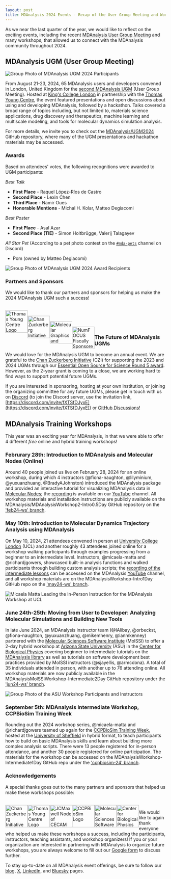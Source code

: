 ```yaml
---
layout: post
title: MDAnalysis 2024 Events - Recap of the User Group Meeting and Workshops
---
```


As we near the last quarter of the year, we would like to reflect on the exciting events, including the recent [MDAnalysis User Group Meeting](https://www.mdanalysis.org/pages/ugm2024/) and many workshops, that allowed us to connect with the MDAnalysis community throughout 2024. 

## MDAnalysis UGM (User Group Meeting)

![Group Photo of MDAnalysis UGM 2024 Participants](/public/images/UGM2024_Group_Photo.jpg)

From August 21-23, 2024, 65 MDAnalysis users and developers convened in London, United Kingdom for the [second MDAnalysis UGM](https://www.mdanalysis.org/pages/ugm2024/) (User Group Meeting). Hosted at [King's College London](https://www.kcl.ac.uk/) in partnership with the [Thomas Young Centre](https://thomasyoungcentre.org/), the event featured presentations and open discussions about using and developing MDAnalysis, followed by a hackathon. Talks covered a broad range of topics including, but not limited to, materials science applications, drug discovery and therapeutics, machine learning and multiscale modeling, and tools for molecular dynamics simulation analysis. 

For more details, we invite you to check out the [MDAnalysis/UGM2024](https://github.com/MDAnalysis/UGM2024/tree/main) GitHub repository, where many of the UGM presentations and hackathon materials may be accessed.

### Awards
Based on attendees' votes, the following recognitions were awarded to UGM participants:

*Best Talk*
* **First Place** - Raquel López-Ríos de Castro
* **Second Place** - Lexin Chen
* **Third Place** - Namir Oues
* **Honorable Mentions** - Michal H. Kolar, Matteo Degiacomi

*Best Poster*
* **First Place** - Asal Azar
* **Second Place (TIE)** - Simon Holtbrügge, Valerij Talagayev

*All Star Pet* (According to a pet photo contest on the [`#mda-pets`](https://discord.com/channels/807348386012987462/1156570811247898706) channel on Discord)
* Pom (owned by Matteo Degiacomi)

![Group Photo of MDAnalysis UGM 2024 Award Recipients](/public/images/UGM2024_Awards_Photo.jpg)

### Partners and Sponsors
We would like to thank our partners and sponsors for helping us make the 2024 MDAnalysis UGM such a success!

<br>
<a hhef="https://thomasyoungcentre.org/">
<img
src="/public/images/TYC_Logo.png"
title="Thomas Young Centre Logo" alt="Thomas Young Centre Logo"
style="float: left; height: 5em; " />
<a/>

<br>
<a href="https://chanzuckerberg.com/">
<img
src="/public/images/CZI_Logo.jpg"
title="Chan Zuckerberg Initiative Logo" alt="Chan Zuckerberg Initiative Logo"
style="float: left; height: 5em; " />  
<a/> 

<br>
<a href="https://mgms.org/">
<img
src="/public/images/MGMS_Logo.jpeg"
title="Molecular Graphics and Modelling Society Logo" alt="Molecular Graphics and Modelling Society Logo"
style="float: left; height: 5em; " />
<a/>

<br>
<a href="{{site.numfocus.sponsored_project}}">
<img
src="/public/images/numfocus-sponsored.png"
title="NumFOCUS Fiscally Sponsored Project Logo" alt="NumFOCUS Fiscally Sponsored Project Logo"
style="float: left; height: 5em; " />
</a>

### The Future of MDAnalysis UGMs

We would love for the MDAnalysis UGM to become an annual event. We are grateful to the [Chan Zuckerberg Initiative](https://chanzuckerberg.com/) (CZI) for supporting the 2023 and 2024 UGMs through our [Essential Open Source for Science Round 5 award](https://chanzuckerberg.com/eoss/proposals/mdanalysis-outreach-and-project-manager/). However, as the 2-year grant is coming to a close, we are working hard to find ways to support potential future UGMs.

If you are interested in sponsoring, hosting at your own institution, or joining the organizing committee for any future UGMs, please get in touch with us on [Discord](https://discord.com/channels/807348386012987462/) (to join the Discord server, use the invitation link, [https://discord.com/invite/fXTSfDJyxE](https://discord.com/invite/fXTSfDJyxE)) or [GitHub Discussions](https://github.com/MDAnalysis/mdanalysis/discussions)!

## MDAnalysis Training Workshops

This year was an exciting year for MDAnalysis, in that we were able to offer 4 different *free* online and hybrid training workshops!

### Februrary 28th: Introduction to MDAnalysis and Molecular Nodes (Online)

Around 40 people joined us live on February 28, 2024 for an online workshop, during which 4 instructors (@fiona-naughton, @lilyminium, @yuxuanzhuang, @BradyAJohnston) introduced the MDAnalysis package and provided an interactive tutorial for visualizing MDAnalysis data in [Molecular Nodes](https://bradyajohnston.github.io/MolecularNodes/); the [recording](https://youtu.be/3zKBjnRnAMg?si=cnGSQxyUmzc9zCDd) is available on our [YouTube](https://www.youtube.com/@mdanalysis3040) channel. All workshop materials and installation instructions are publicly available on the MDAnalysis/MDAnalysisWorkshop2-Intro0.5Day GitHub repository on the ['feb24-ws' branch](https://github.com/MDAnalysis/MDAnalysisWorkshop-Intro0.5Day/tree/feb24-ws).

### May 10th: Introduction to Molecular Dynamics Trajectory Analysis using MDAnalysis

On May 10, 2024, 21 attendees convened in person at [University College London](https://www.ucl.ac.uk/) (UCL) and another roughly 43 attendees joined online for a workshop walking participants through examples progressing from a beginner to an intermediate level. Instructors, @micaela-matta and @richardjgowers, showcased built-in analysis functions and walked participants through building custom analysis scripts; the [recording of the intermediate lessons](https://youtu.be/p3OUUnHXQjU) can be accessed on the MDAnalysis [YouTube](https://www.youtube.com/@mdanalysis3040) channel, and all workshop materials are on the MDAnalysisWorkshop-Intro1Day GitHub repo on the ['may24-ws' branch](https://github.com/MDAnalysis/MDAnalysisWorkshop-Intro1Day/tree/may24-ws). 

![Micaela Matta Leading the In-Person Instruction for the MDAnalysis Workshop at UCL](/public/images/May2024_Workshop_Photo.jpg)

### June 24th-25th: Moving from User to Developer: Analyzing Molecular Simulations and Building New Tools

In late June 2024, an MDAnalysis instructor team (@IAlibay, @orbeckst, @fiona-naughton, @yuxuanzhuang, @mikemhenry, @ianmkenney) partnered with the [Molecular Sciences Software Institute](https://molssi.org/) (MolSSI) to offer a 2-day hybrid workshop at [Arizona State University](https://www.asu.edu/) (ASU) in the [Center for Biological Physics](https://cbp.asu.edu/) covering beginner to intermediate tutorials on the [MDAnalysis library](https://github.com/MDAnalysis/mdanalysis) as well as tutorials on software development best practices provided by MolSSI instructors (@sjayellis, @armcdona). A total of 35 individuals attended in person, with another up to 76 attending online. All workshop materials are now publicly available in the MDAnalysisMolSSIWorkshop-Intermediate2Day GitHub repository under the ['jun24-ws' branch](https://github.com/MDAnalysis/MDAnalysisMolSSIWorkshop-Intermediate2Day/tree/jun24-ws).

![Group Photo of the ASU Workshop Participants and Instructors](/public/images/June2024_Workshop_Photo.jpg)

### September 5th: MDAnalysis Intermediate Workshop, CCPBioSim Training Week

Rounding out the 2024 workshop series, @micaela-matta and @richardjgowers teamed up again for the [CCPBioSim Training Week](https://www.ccpbiosim.ac.uk/training2024), hosted at the [University of Sheffield](https://www.sheffield.ac.uk/) in hybrid format, to teach participants how to build on basic MDAnalysis skills and learn about building more complex analysis scripts. There were 13 people registered for in-person attendance, and another 30 people registered for online participation. The materials for the workshop can be accessed on the MDAnalysisWorkshop-Intermediate1Day GitHub repo under the ['ccpbiosim-24' branch](https://github.com/MDAnalysis/MDAnalysisWorkshop-Intermediate1Day/tree/ccpbiosim-24).

### Acknowledgements

A special thanks goes out to the many partners and sponsors that helped us make these workshops possible:

<br>
<a href="https://chanzuckerberg.com/">
<img
src="/public/images/CZI_Logo.jpg"
title="Chan Zuckerberg Initiative Logo" alt="Chan Zuckerberg Initiative Logo"
style="float: left; height: 5em; " />  
<a/>

<a hhef="https://thomasyoungcentre.org/">
<img
src="/public/images/TYC_Logo.png"
title="Thomas Young Centre Logo" alt="Thomas Young Centre Logo"
style="float: left; height: 5em; " />
<a/>

<a hhef="https://uk-jcmaxwell.cecam.org/">
<img
src="/public/images/CECAM_UK_JCMAXWELL.png"
title="JCMaxwell Node of CECAM Logo" alt="JCMaxwell Node of CECAM Logo"
style="float: left; height: 5em; " />
<a/>

<a hhef="https://www.ccpbiosim.ac.uk/">
<img
src="/public/images/CCPBioSim_Logo.jpeg"
title="CCPBioSim Logo" alt="CCPBioSim Logo"
style="float: left; height: 5em; " />
<a/>

<a hhef="https://molssi.org/">
<img
src="/public/images/MolSSI_Logo.png"
title="Molecular Sciences Software Institute Logo" alt="Molecular Sciences Software Institute Logo"
style="float: left; height: 5em; " />
<a/>

<a hhef="https://cbp.asu.edu/">
<img
src="/public/images/CBP_logo.png"
title="Center for Biological Physics Logo" alt="Center for Biological Physics (CBP) at Arizona State University (logo) "
style="float: left; height: 5em; " />
<a/>

We would like to again thank everyone who helped us make these workshops a success, including the participants, instructors, teaching assistants, and workshop organizers! If you or your organization are interested in partnering with MDAnalysis to organize future workshops, you are always welcome to fill out our [Google form](https://docs.google.com/forms/d/e/1FAIpQLSf5-c4kE_trtA1ciSFcLLRsiFASHY-rXuFu7y902pqUgPDppg/viewform?usp=sf_link) to discuss further.

To stay up-to-date on all MDAnalysis event offerings, be sure to follow our [blog][], [X][], [LinkedIn][], and [Bluesky][] pages. 

[blog]: https://www.mdanalysis.org/blog/
[X]: https://twitter.com/mdanalysis
[LinkedIn]: https://www.linkedin.com/company/mdanalysis/
[Bluesky]: https://bsky.app/profile/mdanalysis.bsky.social
